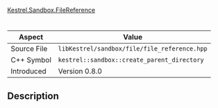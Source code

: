 [Kestrel.Sandbox.FileReference](index.md)
# 
| Aspect | Value |
| --- | --- |
| Source File | `libKestrel/sandbox/file/file_reference.hpp` |
| C++ Symbol | `kestrel::sandbox::create_parent_directory` |
| Introduced | Version 0.8.0 |
## Description
